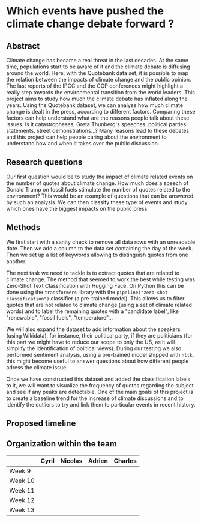 # Which events have pushed the climate change debate forward ?

## Abstract 


Climate change has became a real threat in the last decades. At the same time, populations start to be aware of it and the climate debate is diffusing around the world. Here, with the Quotebank data set, it is possible to map the relation between the impacts of climate change and the public opinion. The last reports of the IPCC and the COP conferences might highlight a really step towards the environmental transition from the world leaders. This project aims to study how much the climate debate has inflated along the years. Using the Quotebank dataset, we can analyse how much climate change is dealt in the press, according to different factors. Comparing these factors can help understand what are the reasons people talk about these issues. Is it catastropheses, Greta Thunberg's speeches, political parties statements, street demonstrations...? Many reasons lead to these debates and this project can help people caring about the environment to understand how and when it takes over the public discussion.

## Research questions

Our first question would be to study the impact of climate related events on the number of quotes about climate change. How much does a speech of Donald Trump on fossil fuels stimulate the number of quotes related to the environment? This would be an example of questions that can be answered by such an analysis. We can then classify these type of events and study which ones have the biggest impacts on the public press. 

## Methods

We first start with a sanity check to remove all data rows with an unreadable date. Then we add a column to the data set containing the day of the week. Then we set up a list of keywords allowing to distinguish quotes from one another. 

The next task we need to tackle is to extract quotes that are related to climate change. The method that seemed to work the best while testing was Zero-Shot Text Classification with Hugging Face. On Python this can be done using the `transformers` library with the `pipeline("zero-shot-classification")` classifier (a pre-trained model). This allows us to filter quotes that are not related to climate change (using a set of climate related words) and to label the remaining quotes with a "candidate label", like "renewable", "fossil fuels", "temperature"...

We will also expand the dataset to add information about the speakers (using Wikidata), for instance, their political party, if they are politicians (for this part we might have to reduce our scope to only the US, as it will simplify the identification of political views). During our testing we also performed sentiment analysis, using a pre-trained model shipped with `nltk`, this might become useful to answer questions about how different people adress the climate issue.

Once we have constructed this dataset and added the classification labels to it, we will want to visualize the frequency of quotes regarding the subject and see if any peaks are detectable. One of the main goals of this project is to create a baseline trend for the increase of climate discussions and to identify the outliers to try and link them to particular events in recent history.

## Proposed timeline



## Organization within the team

| |  Cyril | Nicolas  | Adrien  | Charles  |
|---|---|---|---|---|
| Week 9  |   |   |   |   |
| Week 10  |   |   |   |   |
|  Week 11 |   |   |   |   |
|  Week 12 |   |   |   |   |
| Week 13  |   |   |   |   |
